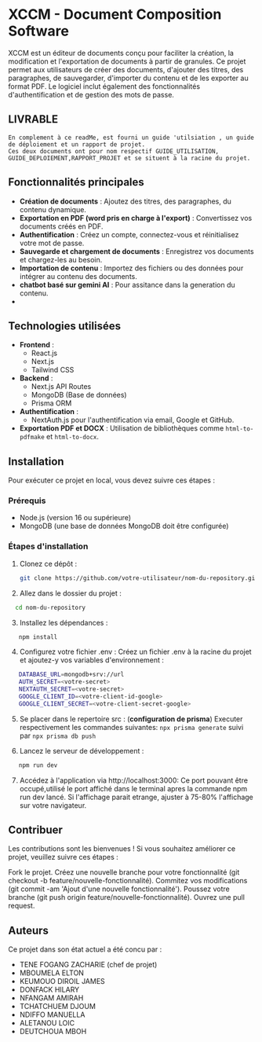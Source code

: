 # XCCM - Document Composition Software

XCCM est un éditeur de documents conçu pour faciliter la création, la modification et l'exportation de documents à partir de granules. Ce projet permet aux utilisateurs de créer des documents, d'ajouter des titres, des paragraphes, de sauvegarder, d'importer du contenu et de les exporter au format PDF. Le logiciel inclut également des fonctionnalités d'authentification et de gestion des mots de passe.

## LIVRABLE

    En complement à ce readMe, est fourni un guide 'utilsiation , un guide de déploiement et un rapport de projet.
    Ces deux documents ont pour nom respectif GUIDE_UTILISATION, GUIDE_DEPLOIEMENT,RAPPORT_PROJET et se situent à la racine du projet.

## Fonctionnalités principales

- **Création de documents** : Ajoutez des titres, des paragraphes, du contenu dynamique.
- **Exportation en PDF (word pris en charge à l'export)** : Convertissez vos documents créés en PDF.
- **Authentification** : Créez un compte, connectez-vous et réinitialisez votre mot de passe.
- **Sauvegarde et chargement de documents** : Enregistrez vos documents et chargez-les au besoin.
- **Importation de contenu** : Importez des fichiers ou des données pour intégrer au contenu des documents.
- **chatbot basé sur gemini AI** : Pour assitance dans la generation du contenu.
-

## Technologies utilisées

- **Frontend** :
  - React.js
  - Next.js
  - Tailwind CSS
- **Backend** :
  - Next.js API Routes
  - MongoDB (Base de données)
  - Prisma ORM
- **Authentification** :
  - NextAuth.js pour l'authentification via email, Google et GitHub.
- **Exportation PDF et DOCX** : Utilisation de bibliothèques comme `html-to-pdfmake` et `html-to-docx`.

## Installation

Pour exécuter ce projet en local, vous devez suivre ces étapes :

### Prérequis

- Node.js (version 16 ou supérieure)
- MongoDB (une base de données MongoDB doit être configurée)

### Étapes d'installation

1. Clonez ce dépôt :

   ```bash
   git clone https://github.com/votre-utilisateur/nom-du-repository.git
   ```

2. Allez dans le dossier du projet :

```bash
  cd nom-du-repository
```

3. Installez les dépendances :

```bash
   npm install
```

4. Configurez votre fichier .env : Créez un fichier .env à la racine du projet et ajoutez-y vos variables d'environnement :

```bash
   DATABASE_URL=mongodb+srv://url
   AUTH_SECRET=<votre-secret>
   NEXTAUTH_SECRET=<votre-secret>
   GOOGLE_CLIENT_ID=<votre-client-id-google>
   GOOGLE_CLIENT_SECRET=<votre-client-secret-google>
```

5. Se placer dans le repertoire src : (**configuration de prisma**)
   Executer respectivement les commandes suivantes: `npx prisma generate` suivi par `npx prisma db push`

6. Lancez le serveur de développement :

```bash
   npm run dev
```

7. Accédez à l'application via http://localhost:3000: Ce port pouvant être occupé,utilisé le port affiché dans le terminal apres la commande npm run dev lancé. Si l'affichage parait etrange, ajuster à 75-80% l'affichage sur votre navigateur.

## Contribuer

Les contributions sont les bienvenues ! Si vous souhaitez améliorer ce projet, veuillez suivre ces étapes :

Fork le projet.
Créez une nouvelle branche pour votre fonctionnalité (git checkout -b feature/nouvelle-fonctionnalité).
Commitez vos modifications (git commit -am 'Ajout d\'une nouvelle fonctionnalité').
Poussez votre branche (git push origin feature/nouvelle-fonctionnalité).
Ouvrez une pull request.

## Auteurs

Ce projet dans son état actuel a été concu par :

- TENE FOGANG ZACHARIE (chef de projet)
- MBOUMELA ELTON
- KEUMOUO DIROIL JAMES
- DONFACK HILARY
- NFANGAM AMIRAH
- TCHATCHUEM DJOUM
- NDIFFO MANUELLA
- ALETANOU LOIC
- DEUTCHOUA MBOH

